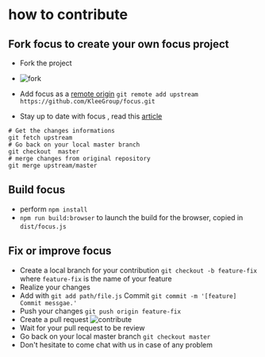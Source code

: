 # how to contribute

## Fork focus to create your own focus project
- Fork the project
- ![fork](https://cloud.githubusercontent.com/assets/286966/9465819/2e2fda74-4b30-11e5-9311-3838cbdc07db.png)
- Add focus as a [remote origin]([https://help.github.com/articles/configuring-a-remote-for-a-fork/)
`git remote add upstream https://github.com/KleeGroup/focus.git`

- Stay up to date with focus , read this [article]([https://help.github.com/articles/syncing-a-fork/)
```
# Get the changes informations
git fetch upstream
# Go back on your local master branch
git checkout  master
# merge changes from original repository
git merge upstream/master
```

## Build focus
- perform `npm install`
- `npm run build:browser` to launch the build for the browser, copied in `dist/focus.js`

## Fix or improve focus
- Create a local branch for your contribution `git checkout -b feature-fix` where `feature-fix` is the name of your feature
-  Realize your changes
-  Add with `git add path/file.js` Commit `git commit -m '[feature] Commit messgae.'`
-  Push your changes `git push origin feature-fix`
-  Create a pull request
![contribute](https://cloud.githubusercontent.com/assets/286966/9466383/c3e98ff2-4b34-11e5-985e-ad6425619bc0.gif)
- Wait for your pull request to be review
- Go back on your local master branch `git checkout master`
- Don't hesitate to come chat with us in case of any problem

